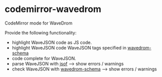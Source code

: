 # codemirror-wavedrom

CodeMirror mode for WaveDrom

Provide the following functionality:
  * highlight WaveJSON code as JS code.
  * highlight WaveJSON code WaveJSON tags specified in [wavedrom-schema](https://github.com/wavedrom/wavedrom-schema)
  * code complete for WaveJSON.
  * parse WaveJSON with [jsof](https://github.com/drom/jsof) --> show errors / warnings
  * check WaveJSON with [wavedrom-schema](https://github.com/wavedrom/wavedrom-schema) --> show errors / warnings
